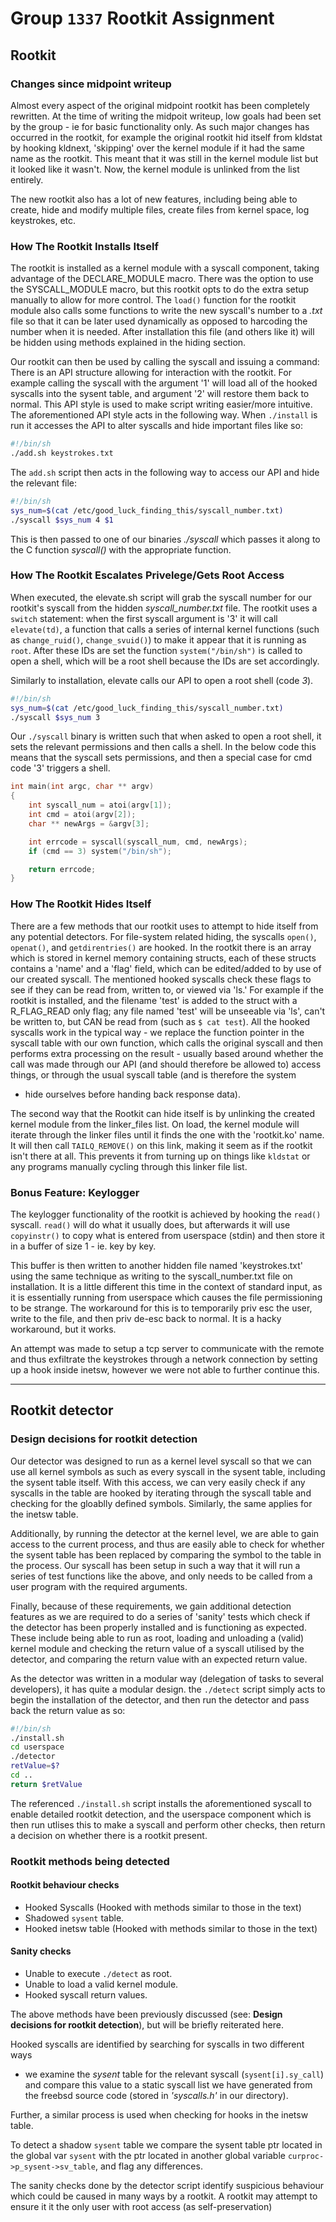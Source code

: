 # Group `1337` Rootkit Assignment

## Rootkit

### Changes since midpoint writeup

Almost every aspect of the original midpoint rootkit has been completely
rewritten. At the time of writing the midpoit writeup, low goals had been set
by the group - ie for basic functionality only. As such major changes has
occurred in the rootkit, for example the original rootkit hid itself from
kldstat by hooking kldnext, 'skipping' over the kernel module if it had the
same name as the rootkit. This meant that it was still in the kernel module
list but it looked like it wasn't. Now, the kernel module is unlinked from the
list entirely.

The new rootkit also has a lot of new features, including being able to
create, hide and modify multiple files, create files from kernel space, log
keystrokes, etc.

### How The Rootkit Installs Itself

The rootkit is installed as a kernel module with a syscall component, taking
advantage of the DECLARE_MODULE macro. There was the option to use the
SYSCALL_MODULE macro, but this rootkit opts to do the extra setup manually to
allow for more control. The `load()` function for the rootkit module also calls
some functions to write the new syscall's number to a _.txt_ file so that it
can be later used dynamically as opposed to harcoding the number when it is
needed. After installation this file (and others like it) will be hidden using
methods explained in the hiding section.

Our rootkit can then be used by calling the syscall and issuing a command:
There is an API structure allowing for interaction with the rootkit. For
example calling the syscall with the argument '1' will load all of the hooked
syscalls into the sysent table, and argument '2' will restore them back to
normal. This API style is used to make script writing easier/more intuitive.
The aforementioned API style acts in the following way. When `./install` is
run it accesses the API to alter syscalls and hide important files like so:

```bash
#!/bin/sh
./add.sh keystrokes.txt
```

The `add.sh` script then acts in the following way to access our API and hide
the relevant file:

```bash
#!/bin/sh
sys_num=$(cat /etc/good_luck_finding_this/syscall_number.txt)
./syscall $sys_num 4 $1
```

This is then passed to one of our binaries _./syscall_ which passes it along
to the C function _syscall()_ with the appropriate function.

### How The Rootkit Escalates Privelege/Gets Root Access

When executed, the elevate.sh script will grab the syscall number for our
rootkit's syscall from the hidden _syscall\_number.txt_ file. The rootkit uses
a `switch` statement: when the first syscall argument is '3' it will call
`elevate(td)`, a function that calls a series of internal kernel functions
(such as `change_ruid()`, `change_svuid()`) to make it appear that it is
running as `root`. After these IDs are set the function `system("/bin/sh")` is
called to open a shell, which will be a root shell because the IDs are set
accordingly.

Similarly to installation, elevate calls our API to open a root shell
(code _3_).

```bash
#!/bin/sh
sys_num=$(cat /etc/good_luck_finding_this/syscall_number.txt)
./syscall $sys_num 3
```

Our `./syscall` binary is written such that when asked to open a root shell,
it sets the relevant permissions and then calls a shell. In the below code
this means that the syscall sets permissions, and then a special case for cmd
code '3' triggers a shell.

```c
int main(int argc, char ** argv)
{
    int syscall_num = atoi(argv[1]);
    int cmd = atoi(argv[2]);
    char ** newArgs = &argv[3];

    int errcode = syscall(syscall_num, cmd, newArgs);
    if (cmd == 3) system("/bin/sh");

    return errcode;
}
```


### How The Rootkit Hides Itself

There are a few methods that our rootkit uses to attempt to hide itself from
any potential detectors. For file-system related hiding, the syscalls `open()`,
`openat()`, and `getdirentries()` are hooked. In the rootkit there is an array
which is stored in kernel memory containing structs, each of these structs
contains a 'name' and a 'flag' field, which can be edited/added to by use of
our created syscall. The mentioned hooked syscalls check these flags to see if
they can be read from, written to, or viewed via 'ls.' For example if the
rootkit is installed, and the filename 'test' is added to the struct with a
R_FLAG_READ only flag; any file named 'test' will be unseeable via 'ls', can't
be written to, but CAN be read from (such as `$ cat test`).
    All the hooked syscalls work in the typical way - we replace the function
pointer in the syscall table with our own function, which calls the original
syscall and then performs extra processing on the result - usually based around
whether the call was made through our API (and should therefore be allowed to)
access things, or through the usual syscall table (and is therefore the system
 - hide ourselves before handing back response data).

The second way that the Rootkit can hide itself is by unlinking the created
kernel module from the linker_files list. On load, the kernel module will
iterate through the linker files until it finds the one with the 'rootkit.ko'
name. It will then call `TAILQ_REMOVE()` on this link, making it seem as if
the rootkit isn't there at all. This prevents it from turning up on things like
`kldstat` or any programs manually cycling through this linker file list.

### Bonus Feature: Keylogger

The keylogger functionality of the rootkit is achieved by hooking the `read()`
syscall. `read()` will do what it usually does, but afterwards it will use
`copyinstr()` to copy what is entered from userspace (stdin) and then store it
in a buffer of size 1 - ie. key by key.

This buffer is then written to another hidden file named 'keystrokes.txt' using
the same technique as writing to the syscall_number.txt file on installation.
It is a little different this time in the context of standard input, as it is
essentially running from userspace which causes the file permissioning to be
strange. The workaround for this is to temporarily priv esc the user, write to
the file, and then priv de-esc back to normal. It is a hacky workaround, but
it works.

An attempt was made to setup a tcp server to communicate with the remote and
thus exfiltrate the keystrokes through a network connection by setting up a
hook inside inetsw, however we were not able to further continue this.

---

## Rootkit detector

### Design decisions for rootkit detection
Our detector was designed to run as a kernel level syscall so that we can use
all kernel symbols as such as every syscall in the sysent table, including the
sysent table itself. With this access, we can very easily check if any syscalls
in the table are hooked by iterating through the syscall table and checking for
the gloablly defined symbols. Similarly, the same applies for the inetsw table.

Additionally, by running the detector at the kernel level, we are able to gain
access to the current process, and thus are easily able to check for whether
the sysent table has been replaced by comparing the symbol to the table in the
process. Our syscall has been setup in such a way that it will run a series of
test functions like the above, and only needs to be called from a user program
with the required arguments.

Finally, because of these requirements, we gain additional detection features
as we are required to do a series of 'sanity' tests which check if the
detector has been properly installed and is functioning as expected. These
include being able to run as root, loading and unloading a (valid) kernel
module and checking the return value of a syscall utilised by the detector,
and comparing the return value with an expected return value.

As the detector was written in a modular way (delegation of tasks to several
developers), it has quite a modular design. the `./detect` script simply acts
to begin the installation of the detector, and then run the detector and pass
back the return value as so:

```bash
#!/bin/sh
./install.sh
cd userspace
./detector
retValue=$?
cd ..
return $retValue
```

The referenced `./install.sh` script installs the aforementioned syscall to
enable detailed rootkit detection, and the userspace component which is then
run utlises this to make a syscall and perform other checks, then return a
decision on whether there is a rootkit present.

### Rootkit methods being detected

#### Rootkit behaviour checks

* Hooked Syscalls (Hooked with methods similar to those in the text)
* Shadowed `sysent` table.
* Hooked inetsw table (Hooked with methods similar to those in the text)

#### Sanity checks

* Unable to execute `./detect` as root.
* Unable to load a valid kernel module.
* Hooked syscall return values.

The above methods have been previously discussed (see: **Design decisions for
rootkit detection**), but will be briefly reiterated here.

Hooked syscalls are identified by searching for syscalls in two different ways
- we examine the _sysent_ table for the relevant syscall (`sysent[i].sy_call`)
and compare this value to a static syscall list we have generated from the
freebsd source code (stored in _'syscalls.h'_ in our directory).

Further, a similar process is used when checking for hooks in the inetsw table.

To detect a shadow `sysent` table we compare the sysent table ptr located in
the global var `sysent` with the ptr located in another global variable
`curproc->p_sysent->sv_table`, and flag any differences.

The sanity checks done by the detector script identify suspicious behaviour
which could be caused in many ways by a rootkit. A rootkit may attempt to
ensure it it the only user with root access (as self-preservation)
